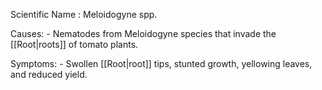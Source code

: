 
Scientific Name : Meloidogyne spp.

Causes: 
	- Nematodes from Meloidogyne species that invade the [[Root|roots]] of tomato plants.

Symptoms:
	- Swollen [[Root|root]] tips, stunted growth, yellowing leaves, and reduced yield.